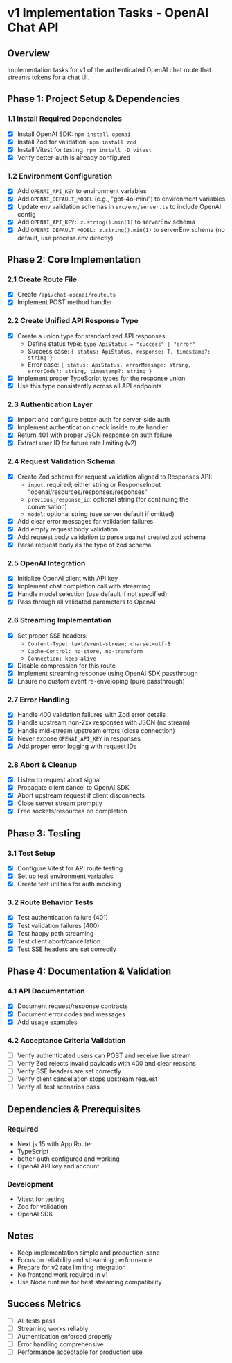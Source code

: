 # v1 Implementation Tasks - OpenAI Chat API

## Overview

Implementation tasks for v1 of the authenticated OpenAI chat route that streams
tokens for a chat UI.

## Phase 1: Project Setup & Dependencies

### 1.1 Install Required Dependencies

- [x] Install OpenAI SDK: `npm install openai`
- [x] Install Zod for validation: `npm install zod`
- [x] Install Vitest for testing: `npm install -D vitest`
- [x] Verify better-auth is already configured

### 1.2 Environment Configuration

- [x] Add `OPENAI_API_KEY` to environment variables
- [x] Add `OPENAI_DEFAULT_MODEL` (e.g., "gpt-4o-mini") to environment variables
- [x] Update env validation schemas in `src/env/server.ts` to include OpenAI
      config
- [x] Add `OPENAI_API_KEY: z.string().min(1)` to serverEnv schema
- [x] Add `OPENAI_DEFAULT_MODEL: z.string().min(1)` to serverEnv schema (no
      default, use process.env directly)

## Phase 2: Core Implementation

### 2.1 Create Route File

- [x] Create `/api/chat-openai/route.ts`
- [x] Implement POST method handler

### 2.2 Create Unified API Response Type

- [x] Create a union type for standardized API responses:
  - Define status type: `type ApiStatus = "success" | "error"`
  - Success case: `{ status: ApiStatus, response: T, timestamp?: string }`
  - Error case:
    `{ status: ApiStatus, errorMessage: string, errorCode?: string, timestamp?: string }`
- [x] Implement proper TypeScript types for the response union
- [x] Use this type consistently across all API endpoints

### 2.3 Authentication Layer

- [x] Import and configure better-auth for server-side auth
- [x] Implement authentication check inside route handler
- [x] Return 401 with proper JSON response on auth failure
- [x] Extract user ID for future rate limiting (v2)

### 2.4 Request Validation Schema

- [x] Create Zod schema for request validation aligned to Responses API:
  - `input`: required; either string or ResponseInput
    "openai/resources/responses/responses"
  - `previous_response_id`: optional string (for continuing the conversation)
  - `model`: optional string (use server default if omitted)
- [x] Add clear error messages for validation failures
- [x] Add empty request body validation
- [x] Add request body validation to parse against created zod schema
- [x] Parse request body as the type of zod schema

### 2.5 OpenAI Integration

- [x] Initialize OpenAI client with API key
- [x] Implement chat completion call with streaming
- [x] Handle model selection (use default if not specified)
- [x] Pass through all validated parameters to OpenAI

### 2.6 Streaming Implementation

- [x] Set proper SSE headers:
  - `Content-Type: text/event-stream; charset=utf-8`
  - `Cache-Control: no-store, no-transform`
  - `Connection: keep-alive`
- [x] Disable compression for this route
- [x] Implement streaming response using OpenAI SDK passthrough
- [x] Ensure no custom event re-enveloping (pure passthrough)

### 2.7 Error Handling

- [x] Handle 400 validation failures with Zod error details
- [x] Handle upstream non-2xx responses with JSON (no stream)
- [x] Handle mid-stream upstream errors (close connection)
- [x] Never expose `OPENAI_API_KEY` in responses
- [x] Add proper error logging with request IDs

### 2.8 Abort & Cleanup

- [x] Listen to request abort signal
- [x] Propagate client cancel to OpenAI SDK
- [x] Abort upstream request if client disconnects
- [x] Close server stream promptly
- [x] Free sockets/resources on completion

## Phase 3: Testing

### 3.1 Test Setup

- [x] Configure Vitest for API route testing
- [x] Set up test environment variables
- [x] Create test utilities for auth mocking

### 3.2 Route Behavior Tests

- [x] Test authentication failure (401)
- [x] Test validation failures (400)
- [x] Test happy path streaming
- [x] Test client abort/cancellation
- [x] Test SSE headers are set correctly

## Phase 4: Documentation & Validation

### 4.1 API Documentation

- [x] Document request/response contracts
- [x] Document error codes and messages
- [x] Add usage examples

### 4.2 Acceptance Criteria Validation

- [ ] Verify authenticated users can POST and receive live stream
- [ ] Verify Zod rejects invalid payloads with 400 and clear reasons
- [ ] Verify SSE headers are set correctly
- [ ] Verify client cancellation stops upstream request
- [ ] Verify all test scenarios pass

## Dependencies & Prerequisites

### Required

- Next.js 15 with App Router
- TypeScript
- better-auth configured and working
- OpenAI API key and account

### Development

- Vitest for testing
- Zod for validation
- OpenAI SDK

## Notes

- Keep implementation simple and production-sane
- Focus on reliability and streaming performance
- Prepare for v2 rate limiting integration
- No frontend work required in v1
- Use Node runtime for best streaming compatibility

## Success Metrics

- [ ] All tests pass
- [ ] Streaming works reliably
- [ ] Authentication enforced properly
- [ ] Error handling comprehensive
- [ ] Performance acceptable for production use
